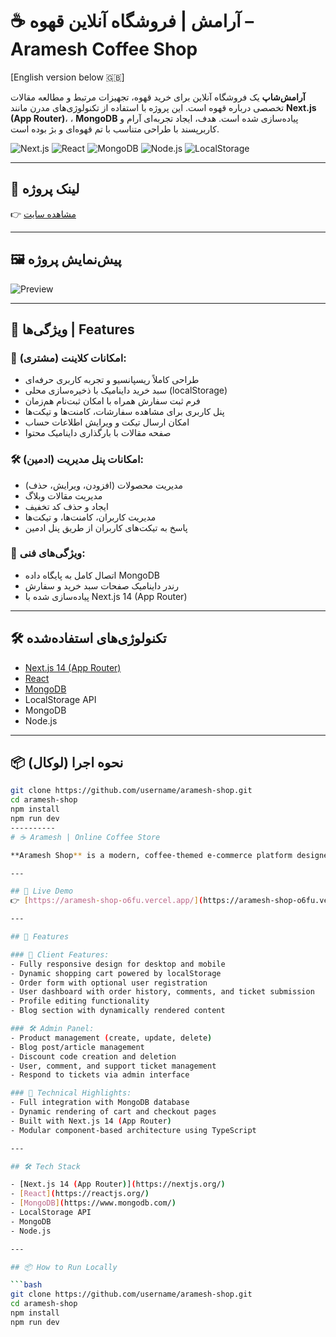 # ☕ آرامش | فروشگاه آنلاین قهوه – Aramesh Coffee Shop

[English version below 🇬🇧]

**آرامش‌شاپ** یک فروشگاه آنلاین برای خرید قهوه، تجهیزات مرتبط و مطالعه مقالات تخصصی درباره قهوه است. این پروژه با استفاده از تکنولوژی‌های مدرن مانند **Next.js (App Router)**، ، **MongoDB** پیاده‌سازی شده است. هدف، ایجاد تجربه‌ای آرام و کاربرپسند با طراحی متناسب با تم قهوه‌ای و بژ بوده است.
<!-- BADGES -->
![Next.js](https://img.shields.io/badge/Next.js-14-black?logo=nextdotjs&style=for-the-badge)
![React](https://img.shields.io/badge/React-18-61DAFB?logo=react&logoColor=white&style=for-the-badge)
![MongoDB](https://img.shields.io/badge/MongoDB-6.0-47A248?logo=mongodb&logoColor=white&style=for-the-badge)
![Node.js](https://img.shields.io/badge/Node.js-20.0-green?logo=node.js&logoColor=white&style=for-the-badge)
![LocalStorage](https://img.shields.io/badge/LocalStorage-Browser-yellow?style=for-the-badge)

---

## 🔗 لینک پروژه
👉 [مشاهده سایت](https://aramesh-shop-o6fu.vercel.app/)

---

## 🖼️ پیش‌نمایش پروژه
![Preview](images/HomePage.png)


---

## 🚀 ویژگی‌ها | Features

### 🎯 امکانات کلاینت (مشتری):
- طراحی کاملاً ریسپانسیو و تجربه کاربری حرفه‌ای
- سبد خرید داینامیک با ذخیره‌سازی محلی (localStorage)
- فرم ثبت سفارش همراه با امکان ثبت‌نام هم‌زمان
- پنل کاربری برای مشاهده سفارشات، کامنت‌ها و تیکت‌ها
- امکان ارسال تیکت و ویرایش اطلاعات حساب
- صفحه مقالات با بارگذاری داینامیک محتوا

### 🛠️ امکانات پنل مدیریت (ادمین):
- مدیریت محصولات (افزودن، ویرایش، حذف)
- مدیریت مقالات وبلاگ
- ایجاد و حذف کد تخفیف
- مدیریت کاربران، کامنت‌ها، و تیکت‌ها
- پاسخ به تیکت‌های کاربران از طریق پنل ادمین

### 💾 ویژگی‌های فنی:
- اتصال کامل به پایگاه داده MongoDB
- رندر داینامیک صفحات سبد خرید و سفارش
- پیاده‌سازی شده با Next.js 14 (App Router)

---

## 🛠️ تکنولوژی‌های استفاده‌شده

- [Next.js 14 (App Router)](https://nextjs.org/)
- [React](https://reactjs.org/)
- [MongoDB](https://www.mongodb.com/)
- LocalStorage API
- MongoDB
- Node.js
---

## 📦 نحوه اجرا (لوکال)

```bash
git clone https://github.com/username/aramesh-shop.git
cd aramesh-shop
npm install
npm run dev
----------
# ☕ Aramesh | Online Coffee Store

**Aramesh Shop** is a modern, coffee-themed e-commerce platform designed for purchasing premium coffee, related equipment, and reading professional blog articles. Built using cutting-edge technologies such as **Next.js (App Router)**, **Tailwind CSS**, **MongoDB**, and deployed via **Vercel**, it offers a smooth and responsive user experience with a calm and elegant brown/beige UI theme.

---

## 🔗 Live Demo  
👉 [https://aramesh-shop-o6fu.vercel.app/](https://aramesh-shop-o6fu.vercel.app/)

---

## 🚀 Features

### 🎯 Client Features:
- Fully responsive design for desktop and mobile
- Dynamic shopping cart powered by localStorage
- Order form with optional user registration
- User dashboard with order history, comments, and ticket submission
- Profile editing functionality
- Blog section with dynamically rendered content

### 🛠️ Admin Panel:
- Product management (create, update, delete)
- Blog post/article management
- Discount code creation and deletion
- User, comment, and support ticket management
- Respond to tickets via admin interface

### 💾 Technical Highlights:
- Full integration with MongoDB database
- Dynamic rendering of cart and checkout pages
- Built with Next.js 14 (App Router)
- Modular component-based architecture using TypeScript

---

## 🛠️ Tech Stack

- [Next.js 14 (App Router)](https://nextjs.org/)
- [React](https://reactjs.org/)
- [MongoDB](https://www.mongodb.com/)
- LocalStorage API
- MongoDB
- Node.js

---

## 📦 How to Run Locally

```bash
git clone https://github.com/username/aramesh-shop.git
cd aramesh-shop
npm install
npm run dev
